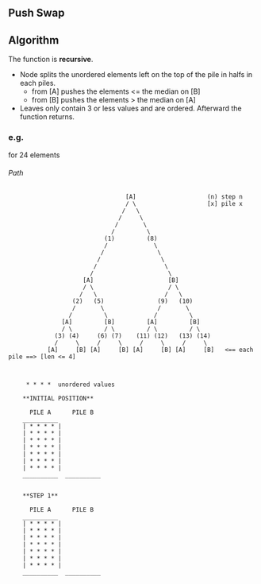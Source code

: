## Push Swap

## Algorithm


The function is **recursive**.

* Node splits the unordered elements left on the top of the pile in halfs in each piles. 
	*	from [A] pushes the elements <= the median on [B]
	*	from [B] pushes the elements >  the median on [A]
* Leaves only contain 3 or less values and are ordered. Afterward the function returns.

### e.g. 

for 24 elements

###### Path
```
                                 [A]                    (n) step n 
                                 / \                    [x] pile x  
                                /   \                  
                               /     \
                              /       \
                             /         \
                           (1)         (8)
                           /             \
                          /               \
                         /                 \
                        /                   \
                       /                     \
                     [A]                     [B]
                     / \                     / \
                    /   \                   /   \
                  (2)   (5)               (9)   (10)
                  /       \               /       \
                 /         \             /         \
               [A]         [B]         [A]         [B] 
               / \         / \         / \         / \    
             (3) (4)     (6) (7)    (11) (12)   (13) (14)  
             /     \     /     \     /     \     /     \    
           [A]     [B] [A]     [B] [A]     [B] [A]     [B]   <== each pile ==> [len <= 4]
            
            
```


```
	 * * * *  unordered values 
```
		**INITIAL POSITION**

```
	  PILE A	  PILE B
	__________ 
	| * * * * | 
	| * * * * | 
	| * * * * | 
	| * * * * | 
	| * * * * | 
	| * * * * | 
	| * * * * | 
	__________ 	__________ 
	
```

		**STEP 1**

```
	  PILE A	  PILE B
	__________ 
	| * * * * | 
	| * * * * | 
	| * * * * | 
	| * * * * | 
	| * * * * | 
	| * * * * | 
	| * * * * | 
	__________ 	__________ 
```

